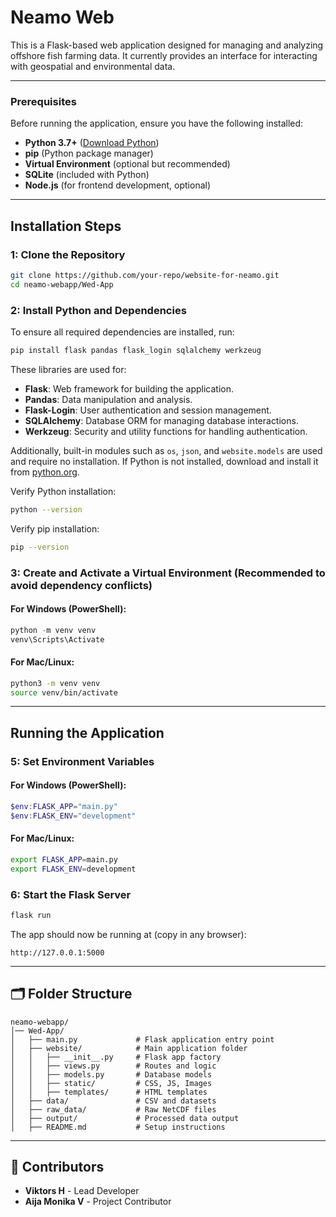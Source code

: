 # Neamo Web 

This is a Flask-based web application designed for managing and analyzing offshore fish farming data. It currently provides an interface for interacting with geospatial and environmental data.

---

### **Prerequisites**
Before running the application, ensure you have the following installed:
- **Python 3.7+** ([Download Python](https://www.python.org/downloads/))
- **pip** (Python package manager)
- **Virtual Environment** (optional but recommended)
- **SQLite** (included with Python)
- **Node.js** (for frontend development, optional)

---

## Installation Steps

### 1: Clone the Repository
```bash
git clone https://github.com/your-repo/website-for-neamo.git
cd neamo-webapp/Wed-App
```

### 2: Install Python and Dependencies

To ensure all required dependencies are installed, run:
```bash
pip install flask pandas flask_login sqlalchemy werkzeug
```

These libraries are used for:
- **Flask**: Web framework for building the application.
- **Pandas**: Data manipulation and analysis.
- **Flask-Login**: User authentication and session management.
- **SQLAlchemy**: Database ORM for managing database interactions.
- **Werkzeug**: Security and utility functions for handling authentication.

Additionally, built-in modules such as `os`, `json`, and `website.models` are used and require no installation.
If Python is not installed, download and install it from [python.org](https://www.python.org/downloads/).

Verify Python installation:
```bash
python --version
```

Verify pip installation:
```bash
pip --version
```

### 3: Create and Activate a Virtual Environment (Recommended to avoid dependency conflicts)
#### For Windows (PowerShell):
```powershell
python -m venv venv
venv\Scripts\Activate
```
#### For Mac/Linux:
```bash
python3 -m venv venv
source venv/bin/activate
```

---

## Running the Application

### 5: Set Environment Variables
#### For Windows (PowerShell):
```powershell
$env:FLASK_APP="main.py"
$env:FLASK_ENV="development"
```
#### For Mac/Linux:
```bash
export FLASK_APP=main.py
export FLASK_ENV=development
```

### 6: Start the Flask Server
```bash
flask run
```
The app should now be running at (copy in any browser):
```
http://127.0.0.1:5000
```

---

## 🗂 Folder Structure
```
neamo-webapp/
│── Wed-App/
│   ├── main.py             # Flask application entry point
│   ├── website/            # Main application folder
│   │   ├── __init__.py     # Flask app factory
│   │   ├── views.py        # Routes and logic
│   │   ├── models.py       # Database models
│   │   ├── static/         # CSS, JS, Images
│   │   ├── templates/      # HTML templates
│   ├── data/               # CSV and datasets
│   ├── raw_data/           # Raw NetCDF files
│   ├── output/             # Processed data output
│   ├── README.md           # Setup instructions
```

---

## 👥 Contributors
- **Viktors H** - Lead Developer
- **Aija Monika V** - Project Contributor

